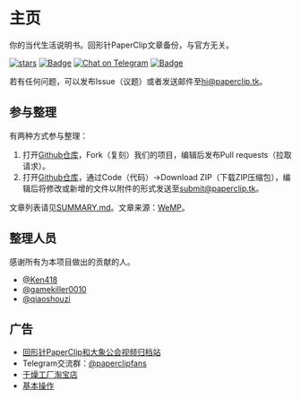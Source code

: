 # 主页
你的当代生活说明书。回形针PaperClip文章备份，与官方无关。

[![​stars​](https://img.shields.io/github/stars/paperclip-tk/paperclip?style=social)](https://github.com/paperclip-tk/paperclip) [![Badge](https://img.shields.io/badge/link-article.paperclip.tk-%23FF4D5B.svg)](https://article.paperclip.tk) [![Chat on Telegram](https://img.shields.io/badge/Chat%20on-Telegram-brightgreen.svg)](https://t.me/paperclipfans) [![Badge](https://img.shields.io/badge/Email-hi@paperclip.tk-%23FF4D5B.svg)](mailto:hi@paperclip.tk)

若有任何问题，可以发布Issue（议题）或者发送邮件至[hi@paperclip.tk](mailto:hi@paperclip.tk)。

## 参与整理

有两种方式参与整理：

1. 打开[Github仓库](https://github.com/paperclip-tk/paperclip)，Fork（复刻）我们的项目，编辑后发布Pull requests（拉取请求）。
2. 打开[Github仓库](https://github.com/paperclip-tk/paperclip)，通过Code（代码）→Download ZIP（下载ZIP压缩包），编辑后将修改或新增的文件以附件的形式发送至[submit@paperclip.tk](mailto:submit@paperclip.tk)。

文章列表请见[SUMMARY.md](SUMMARY.md)。文章来源：[WeMP](https://wemp.app/accounts/1d9ae7b3-ca58-4370-bd6a-9dd318e8c83a)。

## 整理人员

感谢所有为本项目做出的贡献的人。

- [@Ken418](https://github.com/Ken418)
- [@gamekiller0010](https://github.com/gamekiller0010)
- [@qiaoshouzi](https://github.com/qiaoshouzi)

## 广告

- [回形针PaperClip和大象公会视频归档站](https://paperclip.tk)
- Telegram交流群：[@paperclipfans](https://t.me/paperclipfans)
- [干燥工厂淘宝店](https://shop362189133.taobao.com)
- [基本操作](https://jibencaozuo.com)
